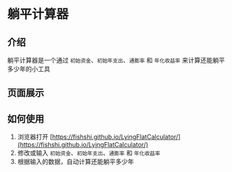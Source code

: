 # 躺平计算器

## 介绍

躺平计算器是一个通过 `初始资金`、`初始年支出`、`通膨率` 和 `年化收益率` 来计算还能躺平多少年的小工具

## 页面展示

[]()

## 如何使用

1. 浏览器打开 [https://fishshi.github.io/LyingFlatCalculator/](https://fishshi.github.io/LyingFlatCalculator/)
2. 修改或输入 `初始资金`、`初始年支出`、`通膨率` 和 `年化收益率`
3. 根据输入的数据，自动计算还能躺平多少年

